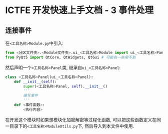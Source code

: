 # ICTFE 开发快速上手文档 - 3 事件处理

## 连接事件

在`<工具名称>Module.py`中引入:

```python
from <分区文件夹>.<Module文件夹>.ui_<工具名称>Module import ui_<工具名称>Panel
from PyQt5 import QtCore, QtWidgets, QtGui # 可能有一些用不到
```

然后声明一个`<工具名称>Panel`类, 继承自`ui_<工具名称>Panel`:

```python
class <工具名称>Panel(ui_<工具名称>Panel):
    def __init__(self):
        super(<工具名称>Panel, self).__init__()
        '''
        编写事件
        '''
    def <事件函数>:
        <执行内容>
```

在开发这个模块时如果想模块化加密解密等过程化函数, 可以把这些函数定义在同一目录下的`<工具名称>ModuleUtils.py`下, 然后导入到本文件中使用.
